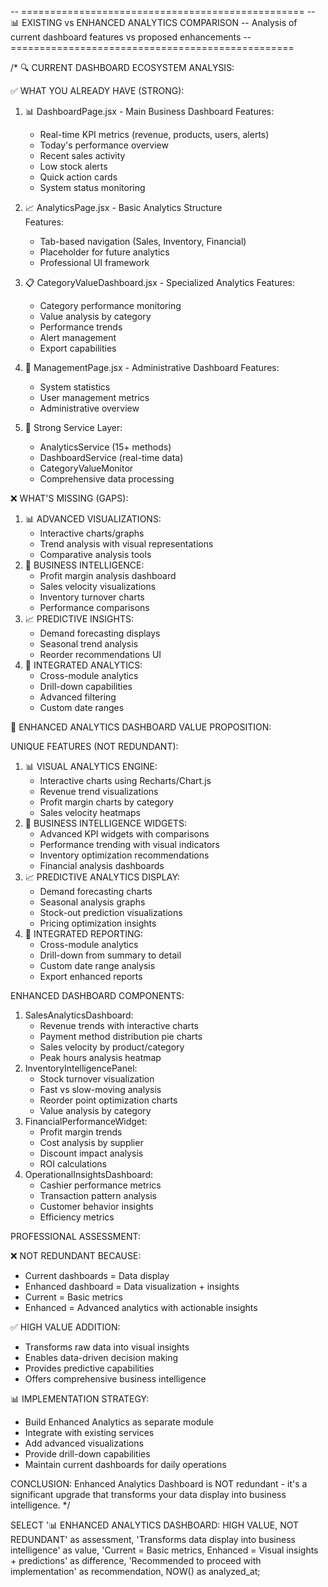-- =================================================
-- 📊 EXISTING vs ENHANCED ANALYTICS COMPARISON
-- Analysis of current dashboard features vs proposed enhancements
-- =================================================

/\*
🔍 CURRENT DASHBOARD ECOSYSTEM ANALYSIS:

✅ WHAT YOU ALREADY HAVE (STRONG):

1. 📊 DashboardPage.jsx - Main Business Dashboard
   Features:
   - Real-time KPI metrics (revenue, products, users, alerts)
   - Today's performance overview
   - Recent sales activity
   - Low stock alerts
   - Quick action cards
   - System status monitoring
2. 📈 AnalyticsPage.jsx - Basic Analytics Structure  
   Features:
   - Tab-based navigation (Sales, Inventory, Financial)
   - Placeholder for future analytics
   - Professional UI framework
3. 📋 CategoryValueDashboard.jsx - Specialized Analytics
   Features:
   - Category performance monitoring
   - Value analysis by category
   - Performance trends
   - Alert management
   - Export capabilities
4. 🏥 ManagementPage.jsx - Administrative Dashboard
   Features:

   - System statistics
   - User management metrics
   - Administrative overview

5. 💪 Strong Service Layer:
   - AnalyticsService (15+ methods)
   - DashboardService (real-time data)
   - CategoryValueMonitor
   - Comprehensive data processing

❌ WHAT'S MISSING (GAPS):

1. 📊 ADVANCED VISUALIZATIONS:
   - Interactive charts/graphs
   - Trend analysis with visual representations
   - Comparative analysis tools
2. 🎯 BUSINESS INTELLIGENCE:
   - Profit margin analysis dashboard
   - Sales velocity visualizations
   - Inventory turnover charts
   - Performance comparisons
3. 📈 PREDICTIVE INSIGHTS:
   - Demand forecasting displays
   - Seasonal trend analysis
   - Reorder recommendations UI
4. 🔄 INTEGRATED ANALYTICS:
   - Cross-module analytics
   - Drill-down capabilities
   - Advanced filtering
   - Custom date ranges

🚀 ENHANCED ANALYTICS DASHBOARD VALUE PROPOSITION:

UNIQUE FEATURES (NOT REDUNDANT):

1. 📊 VISUAL ANALYTICS ENGINE:
   - Interactive charts using Recharts/Chart.js
   - Revenue trend visualizations
   - Profit margin charts by category
   - Sales velocity heatmaps
2. 🎯 BUSINESS INTELLIGENCE WIDGETS:
   - Advanced KPI widgets with comparisons
   - Performance trending with visual indicators
   - Inventory optimization recommendations
   - Financial analysis dashboards
3. 📈 PREDICTIVE ANALYTICS DISPLAY:
   - Demand forecasting charts
   - Seasonal analysis graphs
   - Stock-out prediction visualizations
   - Pricing optimization insights
4. 🔄 INTEGRATED REPORTING:
   - Cross-module analytics
   - Drill-down from summary to detail
   - Custom date range analysis
   - Export enhanced reports

ENHANCED DASHBOARD COMPONENTS:

1. SalesAnalyticsDashboard:
   - Revenue trends with interactive charts
   - Payment method distribution pie charts
   - Sales velocity by product/category
   - Peak hours analysis heatmap
2. InventoryIntelligencePanel:
   - Stock turnover visualization
   - Fast vs slow-moving analysis
   - Reorder point optimization charts
   - Value analysis by category
3. FinancialPerformanceWidget:
   - Profit margin trends
   - Cost analysis by supplier
   - Discount impact analysis
   - ROI calculations
4. OperationalInsightsDashboard:
   - Cashier performance metrics
   - Transaction pattern analysis
   - Customer behavior insights
   - Efficiency metrics

PROFESSIONAL ASSESSMENT:

❌ NOT REDUNDANT BECAUSE:

- Current dashboards = Data display
- Enhanced dashboard = Data visualization + insights
- Current = Basic metrics
- Enhanced = Advanced analytics with actionable insights

✅ HIGH VALUE ADDITION:

- Transforms raw data into visual insights
- Enables data-driven decision making
- Provides predictive capabilities
- Offers comprehensive business intelligence

📊 IMPLEMENTATION STRATEGY:

- Build Enhanced Analytics as separate module
- Integrate with existing services
- Add advanced visualizations
- Provide drill-down capabilities
- Maintain current dashboards for daily operations

CONCLUSION: Enhanced Analytics Dashboard is NOT redundant - it's a significant upgrade that transforms your data display into business intelligence.
\*/

SELECT
'📊 ENHANCED ANALYTICS DASHBOARD: HIGH VALUE, NOT REDUNDANT' as assessment,
'Transforms data display into business intelligence' as value,
'Current = Basic metrics, Enhanced = Visual insights + predictions' as difference,
'Recommended to proceed with implementation' as recommendation,
NOW() as analyzed_at;

